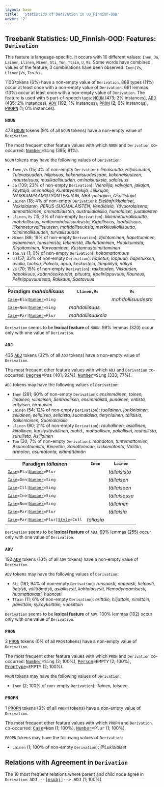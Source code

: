 ```yaml
---
layout: base
title:  'Statistics of Derivation in UD_Finnish-OOD'
udver: '2'
---
```


## Treebank Statistics: UD_Finnish-OOD: Features: `Derivation`

This feature is language-specific.
It occurs with 10 different values: `Inen`, `Ja`, `Lainen`, `Llinen`, `Minen`, `Sti`, `Ton`, `Ttain`, `U`, `Vs`.
Some words have combined values of the feature; 3 combinations have been observed: `Inen|Vs`, `Llinen|Vs`, `Ton|Vs`.

1103 tokens (6%) have a non-empty value of `Derivation`.
889 types (11%) occur at least once with a non-empty value of `Derivation`.
681 lemmas (13%) occur at least once with a non-empty value of `Derivation`.
The feature is used with 5 part-of-speech tags: <tt><a href="fi_ood-pos-NOUN.html">NOUN</a></tt> (473; 2% instances), <tt><a href="fi_ood-pos-ADJ.html">ADJ</a></tt> (435; 2% instances), <tt><a href="fi_ood-pos-ADV.html">ADV</a></tt> (192; 1% instances), <tt><a href="fi_ood-pos-PRON.html">PRON</a></tt> (2; 0% instances), <tt><a href="fi_ood-pos-PROPN.html">PROPN</a></tt> (1; 0% instances).

### `NOUN`

473 <tt><a href="fi_ood-pos-NOUN.html">NOUN</a></tt> tokens (9% of all `NOUN` tokens) have a non-empty value of `Derivation`.

The most frequent other feature values with which `NOUN` and `Derivation` co-occurred: <tt><a href="fi_ood-feat-Number.html">Number</a></tt><tt>=Sing</tt> (385; 81%).

`NOUN` tokens may have the following values of `Derivation`:

* `Inen,Vs` (15; 3% of non-empty `Derivation`): <em>limaisuutta, Hiljaisuuden, Tulevaisuuden, hiljaisuus, kokonaisuudessaan, kokonaisuuteen, mausteisuus, musikaalisuuden, ominaisuuksia, salaisuus</em>
* `Ja` (109; 23% of non-empty `Derivation`): <em>Vierailija, valvojan, jakajan, käyttäjä, unennäkijä, Kuntatyöntekijä, Liikkujan, NAISKAMPAAMOTYÖNTEKIJÄIN, NBA-pelaajien, Osallistujat</em>
* `Lainen` (18; 4% of non-empty `Derivation`): <em>Eteläafrikkalaiset, Nokialaisten, PERUS-SUOMALAISTEN, Venäläisiä, Yövuorolaisena, ammattilainen, ammattilaisten, australialaisilla, humalaiset, juutalaisten</em>
* `Llinen,Vs` (15; 3% of non-empty `Derivation`): <em>liikenneturvallisuutta, mahdollisuus, voittomahdollisuuksista, Kirjallisuus, laadullisuus, liikenneturvallisuuteen, mahdollisuuksia, merkkiuskollisuutta, toiminnallisuuden, turvallisuuden</em>
* `Minen` (88; 19% of non-empty `Derivation`): <em>#johtaminen, hapettuminen, osaaminen, tanssimista, tekemistä, #kuluttaminen, Haukkumista, Kirjoitaminen, Korvaaminen, Kustannustoimittaminen</em>
* `Ton,Vs` (1; 0% of non-empty `Derivation`): <em>hoitamattomuus</em>
* `U` (157; 33% of non-empty `Derivation`): <em>hapetus, loppuun, hapetuksen, avulla, tuoksu, Palvelu, apua, keskustelu, lämpöilyä, näkyä</em>
* `Vs` (70; 15% of non-empty `Derivation`): <em>rakkauden, Viisauden, hapokkuus, käännösoikeudet, pituutta, #peliriippuvuus, Kauneus, Peliriippuvuudesta, Rakkaus, Saatavuus</em>

<table>
  <tr><th>Paradigm <i>mahdollisuus</i></th><th><tt>Llinen,Vs</tt></th><th><tt>Vs</tt></th></tr>
  <tr><td><tt><tt><a href="fi_ood-feat-Case.html">Case</a></tt><tt>=Ela</tt>|<tt><a href="fi_ood-feat-Number.html">Number</a></tt><tt>=Sing</tt></tt></td><td></td><td><em>mahdollisuudesta</em></td></tr>
  <tr><td><tt><tt><a href="fi_ood-feat-Case.html">Case</a></tt><tt>=Nom</tt>|<tt><a href="fi_ood-feat-Number.html">Number</a></tt><tt>=Sing</tt></tt></td><td><em>mahdollisuus</em></td><td></td></tr>
  <tr><td><tt><tt><a href="fi_ood-feat-Case.html">Case</a></tt><tt>=Par</tt>|<tt><a href="fi_ood-feat-Number.html">Number</a></tt><tt>=Plur</tt></tt></td><td><em>mahdollisuuksia</em></td><td></td></tr>
</table>

`Derivation` seems to be **lexical feature** of `NOUN`. 99% lemmas (320) occur only with one value of `Derivation`.

### `ADJ`

435 <tt><a href="fi_ood-pos-ADJ.html">ADJ</a></tt> tokens (32% of all `ADJ` tokens) have a non-empty value of `Derivation`.

The most frequent other feature values with which `ADJ` and `Derivation` co-occurred: <tt><a href="fi_ood-feat-Degree.html">Degree</a></tt><tt>=Pos</tt> (401; 92%), <tt><a href="fi_ood-feat-Number.html">Number</a></tt><tt>=Sing</tt> (333; 77%).

`ADJ` tokens may have the following values of `Derivation`:

* `Inen` (261; 60% of non-empty `Derivation`): <em>ensimmäinen, toinen, limainen, viimeisen, Sentraalisen, ensimmäistä, punainen, entistä, erityisen, hirmuisen</em>
* `Lainen` (54; 12% of non-empty `Derivation`): <em>tuollainen, jonkinlainen, sellainen, sellaisen, sellaista, suomalaisia, tietynlainen, tällaisia, Kaikenlainen, Suomalaisille</em>
* `Llinen` (90; 21% of non-empty `Derivation`): <em>rauhallinen, asiallinen, kiitollinen, lapsiystävällinen, mahd., mahdollisen, pakolliset, rauhallista, surullista, Asillainen</em>
* `Ton` (30; 7% of non-empty `Derivation`): <em>mahdoton, tuntemattomien, Asunnottomista, Kiireetön, Sanattomaan, Uskomatonta, Välitön, armoton, asumatonta, elämättömän</em>

<table>
  <tr><th>Paradigm <i>tällainen</i></th><th><tt>Inen</tt></th><th><tt>Lainen</tt></th></tr>
  <tr><td><tt><tt><a href="fi_ood-feat-Case.html">Case</a></tt><tt>=Ela</tt>|<tt><a href="fi_ood-feat-Number.html">Number</a></tt><tt>=Plur</tt></tt></td><td></td><td><em>tällaisista</em></td></tr>
  <tr><td><tt><tt><a href="fi_ood-feat-Case.html">Case</a></tt><tt>=Gen</tt>|<tt><a href="fi_ood-feat-Number.html">Number</a></tt><tt>=Sing</tt></tt></td><td></td><td><em>tällaisen</em></td></tr>
  <tr><td><tt><tt><a href="fi_ood-feat-Case.html">Case</a></tt><tt>=Ill</tt>|<tt><a href="fi_ood-feat-Number.html">Number</a></tt><tt>=Sing</tt></tt></td><td></td><td><em>tällaiseen</em></td></tr>
  <tr><td><tt><tt><a href="fi_ood-feat-Case.html">Case</a></tt><tt>=Ine</tt>|<tt><a href="fi_ood-feat-Number.html">Number</a></tt><tt>=Sing</tt></tt></td><td></td><td><em>tällaisessa</em></td></tr>
  <tr><td><tt><tt><a href="fi_ood-feat-Case.html">Case</a></tt><tt>=Nom</tt>|<tt><a href="fi_ood-feat-Number.html">Number</a></tt><tt>=Sing</tt></tt></td><td></td><td><em>tällainen</em></td></tr>
  <tr><td><tt><tt><a href="fi_ood-feat-Case.html">Case</a></tt><tt>=Par</tt>|<tt><a href="fi_ood-feat-Number.html">Number</a></tt><tt>=Plur</tt></tt></td><td></td><td><em>tällaisia</em></td></tr>
  <tr><td><tt><tt><a href="fi_ood-feat-Case.html">Case</a></tt><tt>=Par</tt>|<tt><a href="fi_ood-feat-Number.html">Number</a></tt><tt>=Plur</tt>|<tt><a href="fi_ood-feat-Style.html">Style</a></tt><tt>=Coll</tt></tt></td><td><em>tällasia</em></td><td></td></tr>
</table>

`Derivation` seems to be **lexical feature** of `ADJ`. 99% lemmas (255) occur only with one value of `Derivation`.

### `ADV`

192 <tt><a href="fi_ood-pos-ADV.html">ADV</a></tt> tokens (10% of all `ADV` tokens) have a non-empty value of `Derivation`.

`ADV` tokens may have the following values of `Derivation`:

* `Sti` (181; 94% of non-empty `Derivation`): <em>runsaasti, nopeasti, helposti, tietysti, välittömästi, asiallisesti, kohtalaisesti, Hemodynaamisesti, huomattavasti, huonosti</em>
* `Ttain` (11; 6% of non-empty `Derivation`): <em>erittäin, hiljattain, nimittäin, päivittäin, sykäyksittäin, vuosittain</em>

`Derivation` seems to be **lexical feature** of `ADV`. 100% lemmas (102) occur only with one value of `Derivation`.

### `PRON`

2 <tt><a href="fi_ood-pos-PRON.html">PRON</a></tt> tokens (0% of all `PRON` tokens) have a non-empty value of `Derivation`.

The most frequent other feature values with which `PRON` and `Derivation` co-occurred: <tt><a href="fi_ood-feat-Number.html">Number</a></tt><tt>=Sing</tt> (2; 100%), <tt><a href="fi_ood-feat-Person.html">Person</a></tt><tt>=EMPTY</tt> (2; 100%), <tt><a href="fi_ood-feat-PronType.html">PronType</a></tt><tt>=EMPTY</tt> (2; 100%).

`PRON` tokens may have the following values of `Derivation`:

* `Inen` (2; 100% of non-empty `Derivation`): <em>Toinen, toiseen</em>

### `PROPN`

1 <tt><a href="fi_ood-pos-PROPN.html">PROPN</a></tt> tokens (0% of all `PROPN` tokens) have a non-empty value of `Derivation`.

The most frequent other feature values with which `PROPN` and `Derivation` co-occurred: <tt><a href="fi_ood-feat-Case.html">Case</a></tt><tt>=Nom</tt> (1; 100%), <tt><a href="fi_ood-feat-Number.html">Number</a></tt><tt>=Plur</tt> (1; 100%).

`PROPN` tokens may have the following values of `Derivation`:

* `Lainen` (1; 100% of non-empty `Derivation`): <em>@Lukiolaiset</em>

## Relations with Agreement in `Derivation`

The 10 most frequent relations where parent and child node agree in `Derivation`:
<tt>ADJ --[<tt><a href="fi_ood-dep-nsubj.html">nsubj</a></tt>]--> ADJ</tt> (1; 100%).

